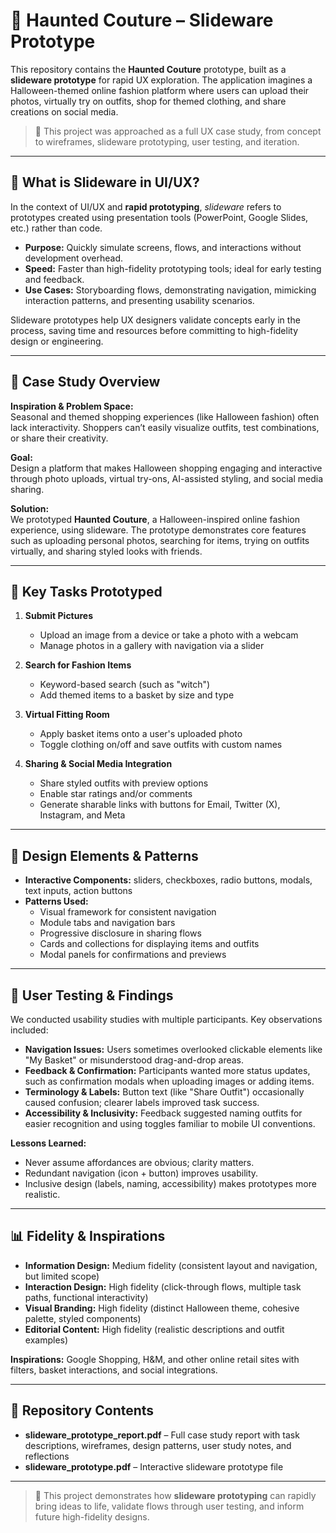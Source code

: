 # 🎃 Haunted Couture – Slideware Prototype

This repository contains the **Haunted Couture** prototype, built as a **slideware prototype** for rapid UX exploration. The application imagines a Halloween-themed online fashion platform where users can upload their photos, virtually try on outfits, shop for themed clothing, and share creations on social media.

> 📌 This project was approached as a full UX case study, from concept to wireframes, slideware prototyping, user testing, and iteration.

---

## 📝 What is Slideware in UI/UX?

In the context of UI/UX and **rapid prototyping**, *slideware* refers to prototypes created using presentation tools (PowerPoint, Google Slides, etc.) rather than code.  

- **Purpose:** Quickly simulate screens, flows, and interactions without development overhead.  
- **Speed:** Faster than high-fidelity prototyping tools; ideal for early testing and feedback.  
- **Use Cases:** Storyboarding flows, demonstrating navigation, mimicking interaction patterns, and presenting usability scenarios.  

Slideware prototypes help UX designers validate concepts early in the process, saving time and resources before committing to high-fidelity design or engineering.

---

## 📖 Case Study Overview

**Inspiration & Problem Space:**  
Seasonal and themed shopping experiences (like Halloween fashion) often lack interactivity. Shoppers can’t easily visualize outfits, test combinations, or share their creativity.  

**Goal:**  
Design a platform that makes Halloween shopping engaging and interactive through photo uploads, virtual try-ons, AI-assisted styling, and social media sharing.  

**Solution:**  
We prototyped **Haunted Couture**, a Halloween-inspired online fashion experience, using slideware. The prototype demonstrates core features such as uploading personal photos, searching for items, trying on outfits virtually, and sharing styled looks with friends.  

---

## 🎯 Key Tasks Prototyped

1. **Submit Pictures**  
   - Upload an image from a device or take a photo with a webcam  
   - Manage photos in a gallery with navigation via a slider  

2. **Search for Fashion Items**  
   - Keyword-based search (such as "witch")  
   - Add themed items to a basket by size and type  

3. **Virtual Fitting Room**  
   - Apply basket items onto a user's uploaded photo  
   - Toggle clothing on/off and save outfits with custom names  

4. **Sharing & Social Media Integration**  
   - Share styled outfits with preview options  
   - Enable star ratings and/or comments  
   - Generate sharable links with buttons for Email, Twitter (X), Instagram, and Meta  

---

## 🧩 Design Elements & Patterns

- **Interactive Components:** sliders, checkboxes, radio buttons, modals, text inputs, action buttons  
- **Patterns Used:**  
  - Visual framework for consistent navigation  
  - Module tabs and navigation bars  
  - Progressive disclosure in sharing flows  
  - Cards and collections for displaying items and outfits  
  - Modal panels for confirmations and previews  

---

## 👥 User Testing & Findings

We conducted usability studies with multiple participants. Key observations included:  

- **Navigation Issues:** Users sometimes overlooked clickable elements like "My Basket" or misunderstood drag-and-drop areas.  
- **Feedback & Confirmation:** Participants wanted more status updates, such as confirmation modals when uploading images or adding items.  
- **Terminology & Labels:** Button text (like "Share Outfit") occasionally caused confusion; clearer labels improved task success.  
- **Accessibility & Inclusivity:** Feedback suggested naming outfits for easier recognition and using toggles familiar to mobile UI conventions.  

**Lessons Learned:**  
- Never assume affordances are obvious; clarity matters.  
- Redundant navigation (icon + button) improves usability.  
- Inclusive design (labels, naming, accessibility) makes prototypes more realistic.  

---

## 📊 Fidelity & Inspirations

- **Information Design:** Medium fidelity (consistent layout and navigation, but limited scope)  
- **Interaction Design:** High fidelity (click-through flows, multiple task paths, functional interactivity)  
- **Visual Branding:** High fidelity (distinct Halloween theme, cohesive palette, styled components)  
- **Editorial Content:** High fidelity (realistic descriptions and outfit examples)  

**Inspirations:** Google Shopping, H&M, and other online retail sites with filters, basket interactions, and social integrations.  

---

## 📂 Repository Contents

- **slideware_prototype_report.pdf** – Full case study report with task descriptions, wireframes, design patterns, user study notes, and reflections  
- **slideware_prototype.pdf** – Interactive slideware prototype file  

---

> 📌 This project demonstrates how **slideware prototyping** can rapidly bring ideas to life, validate flows through user testing, and inform future high-fidelity designs.  
